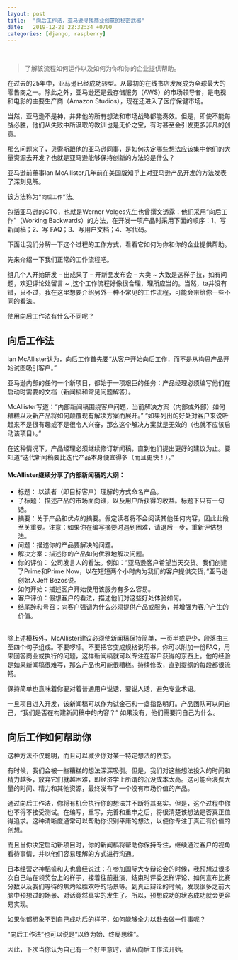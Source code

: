 ```yaml
---
layout: post
title:  "向后工作法，亚马逊寻找商业创意的秘密武器"
date:   2019-12-20 22:32:34 +0700
categories: [django, raspberry]
---
```

<br>

> 了解该流程如何运作以及如何为你和你的企业提供帮助。

在过去的25年中，亚马逊已经成功转型。从最初的在线书店发展成为全球最大的零售商之一。除此之外，亚马逊还是云存储服务（AWS）的市场领导者，是电视和电影的主要生产商（Amazon Studios），现在还进入了医疗保健市场。

当然，亚马逊不是神，并非他的所有想法和市场战略都能奏效。但是，即使不能每战必胜，他们从失败中所汲取的教训也是无价之宝，有时甚至会引发更多非凡的创意。

那么问题来了，贝索斯跟他的亚马逊同事，是如何决定哪些想法应该集中他们的大量资源去开发？也就是亚马逊能够保持创新的方法论是什么？

亚马逊前董事Ian McAllister几年前在美国版知乎上对亚马逊产品开发的方法发表了深刻见解。

该方法称为`“向后工作”`法。

包括亚马逊的CTO，也就是Werner Volges先生也曾撰文透露：他们采用“向后工作”（Working Backwards）的方法，在开发一项产品时采用下面的顺序：1、写新闻稿；2、写 FAQ；3、写用户文档；4、写代码。

下面让我们分解一下这个过程的工作方式，看看它如何为你和你的企业提供帮助。

先来介绍一下我们正常的工作流程吧。

组几个人开始研发 – 出成果了 – 开新品发布会 – 大卖 ~ 大致是这样子拉，如有问题，欢迎评论处留言 ~ ,这个工作流程好像很合理，理所应当的。当然，ta并没有错，只不过，我在这里想要介绍另外一种不常见的工作流程，可能会带给你一些不同的看法。

使用向后工作法有什么不同呢？


## 向后工作法

Ian McAllister认为，向后工作首先要“从客户开始向后工作，而不是从构思产品开始试图吸引客户。”

亚马逊内部的任何一个新项目，都始于一项艰巨的任务：产品经理必须编写他们在启动时需要的文档（新闻稿和常见问题解答）。

McAllister写道：“内部新闻稿围绕客户问题，当前解决方案（内部或外部）如何糟糕以及新产品将如何颠覆现有解决方案而展开。” “如果列出的好处对客户来说听起来不是很有趣或不是很令人兴奋，那么这个解决方案就是无效的（也就不应该启动该项目）。”

在这种情况下，产品经理必须继续修订新闻稿，直到他们提出更好的建议为止。要知道“迭代新闻稿要比迭代产品本身便宜得多（而且更快！）。”

#### McAllister继续分享了内部新闻稿的大纲：

* 标题： 以读者（即目标客户）理解的方式命名产品。
* 子标题： 描述产品的市场面向谁，以及用户所获得的收益。标题下只有一句话。
* 摘要：关于产品和优点的摘要。假定读者将不会阅读其他任何内容，因此此段至关重要。注意：如果你在编写摘要时遇到困难，请退后一步，重新评估想法。
* 问题：描述你的产品要解决的问题。
* 解决方案：描述你的产品如何优雅地解决问题。
* 你的评价： 公司发言人的看法。例如：“亚马逊客户希望当天交货。我们创建了Prime和Prime Now，以在短短两个小时内为我们的客户提供交货，”亚马逊创始人Jeff Bezos说。
* 如何开始：描述客户开始使用该服务有多么容易。
* 客户评价：假想客户的看法，描述他们对这些好处体验如何。
* 结尾辞和号召：向客户强调为什么必须提供产品或服务，并增强为客户产生的价值。

<br>
除上述模板外，McAllister建议必须使新闻稿保持简单，一页半或更少，段落由三至四个句子组成。不要啰嗦。不要把它变成规格说明书。你可以附加一份FAQ，用来回答商业或执行的问题，这样新闻稿就可以专注在客户获得的东西上。他的经验是如果新闻稿很难写，那么产品也可能很糟糕。持续修改，直到提纲的每段都很流畅。

保持简单也意味着你要对着普通用户说话，要说人话，避免专业术语。

一旦项目进入开发，该新闻稿可以作为试金石和一盏指路明灯。产品团队可以问自己，“我们是否在构建新闻稿中的内容？” 如果没有，他们需要问自己为什么。


## 向后工作如何帮助你

这种方法不仅聪明，而且可以减少你对某一特定想法的依恋。

有时候，我们会被一些糟糕的想法深深吸引。但是，我们对这些想法投入的时间和精力越多，放弃它们就越困难，即经济学上所谓的沉没成本太高。这可能会浪费大量的时间、精力和其他资源，最终发布了一个没有市场价值的产品。

通过向后工作法，你将有机会执行你的想法并不断将其充实。但是，这个过程中你也不得不接受测试。在编写，重写，完善和重申之后，将很清楚该想法是否真正值得追求。这种清晰度通常可以帮助你识别平庸的想法，以便你专注于真正有价值的创想。

而且当你决定启动新项目时，你的新闻稿将帮助你保持专注，继续通过客户的视角看待事情，并以他们容易理解的方式进行沟通。

日本经营之神稻盛和夫也曾经说过：在参加国际大专辩论会的时候，我预想过很多次自己站在领奖台上的样子，接着往前推演，结束时评委怎样评论、如何宣布比赛分数以及我们等待的焦灼险胜欢呼的场景等。到真正辩论的时候，发现很多之前大脑中预想过的场景、对话竟然真实的发生了。所以，预想成功的状态成功就会更容易实现。

如果你都想象不到自己成功后的样子，如何能够全力以赴去做一件事呢？

“向后工作法”也可以说是“以终为始、终局思维”。

因此，下次当你认为自己有一个好主意时，请从向后工作法开始。

